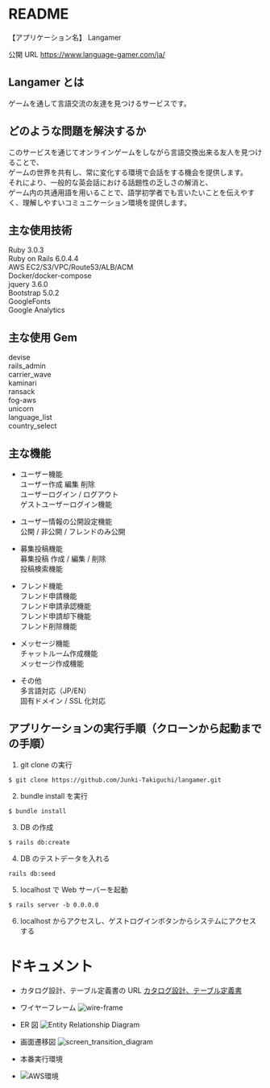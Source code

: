 # README

【アプリケーション名】
Langamer

公開 URL
https://www.language-gamer.com/ja/

## Langamer とは

ゲームを通して言語交流の友達を見つけるサービスです。

## どのような問題を解決するか

このサービスを通じてオンラインゲームをしながら言語交換出来る友人を見つけることで、<br>
ゲームの世界を共有し、常に変化する環境で会話をする機会を提供します。<br>
それにより、一般的な英会話における話題性の乏しさの解消と、<br>
ゲーム内の共通用語を用いることで、語学初学者でも言いたいことを伝えやすく、理解しやすいコミュニケーション環境を提供します。

## 主な使用技術

Ruby 3.0.3<br>
Ruby on Rails 6.0.4.4<br>
AWS EC2/S3/VPC/Route53/ALB/ACM<br>
Docker/docker-compose<br>
jquery 3.6.0<br>
Bootstrap 5.0.2<br>
GoogleFonts<br>
Google Analytics<br>

## 主な使用 Gem

devise<br>
rails_admin<br>
carrier_wave<br>
kaminari<br>
ransack<br>
fog-aws<br>
unicorn<br>
language_list<br>
country_select<br>

## 主な機能

- ユーザー機能<br>
  ユーザー作成 編集 削除<br>
  ユーザーログイン / ログアウト<br>
  ゲストユーザーログイン機能<br>

- ユーザー情報の公開設定機能<br>
  公開 / 非公開 / フレンドのみ公開<br>

- 募集投稿機能<br>
  募集投稿 作成 / 編集 / 削除<br>
  投稿検索機能<br>

- フレンド機能<br>
  フレンド申請機能<br>
  フレンド申請承認機能<br>
  フレンド申請却下機能<br>
  フレンド削除機能<br>

- メッセージ機能<br>
  チャットルーム作成機能<br>
  メッセージ作成機能<br>

- その他<br>
  多言語対応（JP/EN）<br>
  固有ドメイン / SSL 化対応<br>

## アプリケーションの実行手順（クローンから起動までの手順）

1. git clone の実行

```
$ git clone https://github.com/Junki-Takiguchi/langamer.git
```

2. bundle install を実行

```
$ bundle install
```

3. DB の作成

```
$ rails db:create
```

4. DB のテストデータを入れる

```
rails db:seed
```

5. localhost で Web サーバーを起動

```
$ rails server -b 0.0.0.0
```

6. localhost からアクセスし、ゲストログインボタンからシステムにアクセスする

# ドキュメント

- カタログ設計、テーブル定義書の URL
  [カタログ設計、テーブル定義書](https://docs.google.com/spreadsheets/d/12Lw16JhcY7DwdeNVp7J68OEt14decfDoZw2hDI-oTEo/edit?usp=sharing)

- ワイヤーフレーム
  ![wire-frame](https://user-images.githubusercontent.com/92371564/156359501-7570b342-457e-4943-979d-7820b3aaa159.png)

- ER 図
  ![Entity Relationship Diagram](https://user-images.githubusercontent.com/92371564/154703801-d1220428-0695-45ff-916f-26b04ffaaadb.png)

- 画面遷移図
  ![screen_transition_diagram](https://user-images.githubusercontent.com/92371564/155551216-cca00251-1468-4e44-afa5-0edaae8281fb.png)

- 本番実行環境
- ![AWS環境](https://user-images.githubusercontent.com/92371564/156358961-5041c6ee-5b40-463d-8568-ee4b83e1d6e2.PNG)
